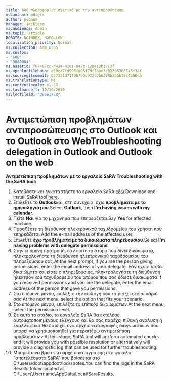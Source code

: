 ```yaml
---
title: 606 πληροφορίες σχετικά με την αντιπροσώπευση
ms.author: pdigia
author: pebaum
manager: jackiesm
ms.audience: Admin
ms.topic: article
ROBOTS: NOINDEX, NOFOLLOW
localization_priority: Normal
ms.collection: Adm_O365
ms.custom:
- "606"
- "3800004"
ms.assetid: f67467cc-d434-41e1-847c-120412b12c3f
ms.openlocfilehash: a59ea7fd995fa05179f70ae3a82268363145f3af
ms.sourcegitcommit: 037331d71f06750d972c0b6278b23bb15c4806ca
ms.translationtype: MT
ms.contentlocale: el-GR
ms.lasthandoff: 10/18/2019
ms.locfileid: "36661728"
---
```

# <a name="troubleshooting-delegation-in-outlook-and-outlook-on-the-web"></a><span data-ttu-id="a7584-102">Αντιμετώπιση προβλημάτων αντιπροσώπευσης στο Outlook και το Outlook στο Web</span><span class="sxs-lookup"><span data-stu-id="a7584-102">Troubleshooting delegation in Outlook and Outlook on the web</span></span>

<span data-ttu-id="a7584-103">**Αντιμετώπιση προβλημάτων με το εργαλείο SaRA:**</span><span class="sxs-lookup"><span data-stu-id="a7584-103">**Troubleshooting with the SaRA tool:**</span></span>

1. <span data-ttu-id="a7584-104">Κατεβάστε και εγκαταστήστε το εργαλείο SaRA [εδώ](https://aka.ms/SaRA-SkypeForBusinessSignIn).</span><span class="sxs-lookup"><span data-stu-id="a7584-104">Download and install SaRA tool [here](https://aka.ms/SaRA-SkypeForBusinessSignIn).</span></span>
1. <span data-ttu-id="a7584-105">Επιλέξτε το **Outlook**και, στη συνέχεια, έχω **προβλήματα με το ημερολόγιό μου**.</span><span class="sxs-lookup"><span data-stu-id="a7584-105">Select **Outlook**, then **I'm having issues with my calendar**.</span></span>
1. <span data-ttu-id="a7584-106">Πείτε **Ναι** για το μηχάνημα που επηρεάζεται.</span><span class="sxs-lookup"><span data-stu-id="a7584-106">Say **Yes** for affected machine.</span></span>
1. <span data-ttu-id="a7584-107">Προσθέστε τη διεύθυνση ηλεκτρονικού ταχυδρομείου του χρήστη που επηρεάζεται.</span><span class="sxs-lookup"><span data-stu-id="a7584-107">Add the e-mail address of the affected user.</span></span>
1. <span data-ttu-id="a7584-108">Επιλέξτε **έχω προβλήματα με τα δικαιώματα πληρεξουσίου**.</span><span class="sxs-lookup"><span data-stu-id="a7584-108">Select **I'm having problems with delegate permissions**.</span></span>
1. <span data-ttu-id="a7584-109">Στην επόμενη προτροπή, εάν είστε το άτομο που δίνει δικαιώματα, πληκτρολογήστε τη διεύθυνση ηλεκτρονικού ταχυδρομείου του πληρεξούσιου σας.</span><span class="sxs-lookup"><span data-stu-id="a7584-109">At the next prompt, if you are the person giving permissions, enter the email address of your delegate.</span></span> <span data-ttu-id="a7584-110">Εάν έχετε λάβει δικαιώματα και είστε ο πληρεξούσιος, πληκτρολογήστε τη διεύθυνση ηλεκτρονικού ταχυδρομείου του ατόμου που σας έδωσε δικαιώματα.</span><span class="sxs-lookup"><span data-stu-id="a7584-110">If you received permissions and you are the delegate, enter the email address of the person that gave you permissions.</span></span>
1. <span data-ttu-id="a7584-111">Στο επόμενο μενού, επιλέξτε την επιλογή που ταιριάζει στο σενάριό σας.</span><span class="sxs-lookup"><span data-stu-id="a7584-111">At the next menu, select the option that fits your scenario.</span></span>
1. <span data-ttu-id="a7584-112">Στο επόμενο μενού, επιλέξτε το επίπεδο δικαιωμάτων.</span><span class="sxs-lookup"><span data-stu-id="a7584-112">At the next menu, select the permission level.</span></span>
1. <span data-ttu-id="a7584-113">Σε αυτό το στάδιο, το εργαλείο SaRA θα εκτελέσει αυτοματοποιημένους ελέγχους και θα σας παρέχει πιθανή ανάλυση ή εναλλακτικά θα παρέχει ένα αρχείο καταγραφής διαγνωστικών που μπορεί να χρησιμοποιηθεί για περαιτέρω αντιμετώπιση προβλημάτων.</span><span class="sxs-lookup"><span data-stu-id="a7584-113">At this stage, SaRA tool will perform automated checks and it will provide you with possible resolution or alternatively will provide a diagnostic log that can be used for further troubleshooting.</span></span>
1. <span data-ttu-id="a7584-114">Μπορείτε να βρείτε τα αρχεία καταγραφής στο φάκελο "αποτελέσματα SaRA" που βρίσκεται στο C:\users\doot\appdoot\lod\sootes.</span><span class="sxs-lookup"><span data-stu-id="a7584-114">You can find the logs in the SaRA Results folder located at C:\Users\Username\AppData\Local\SaraResults.</span></span>

